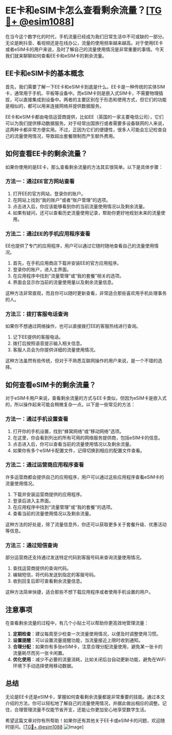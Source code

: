 # EE卡和eSIM卡怎么查看剩余流量？[[TG💪+ @esim1088](https://t.me/s/esim1088)]

在当今这个数字化的时代，手机流量已经成为我们日常生活中不可或缺的一部分。无论是刷抖音、看视频还是在线办公，流量的使用频率越来越高。对于使用EE卡或者eSIM卡的用户来说，及时了解自己的流量使用情况是非常重要的事情。今天我们就来聊聊如何查看EE卡和eSIM卡的剩余流量。

## EE卡和eSIM卡的基本概念

首先，我们需要了解一下EE卡和eSIM卡到底是什么。EE卡是一种传统的实体SIM卡，通常用于手机、平板等设备中。而eSIM卡则是嵌入式SIM卡，不需要物理插拔，可以直接集成到设备中。两者的主要区别在于形态和使用方式，但它们的功能是相似的，都可以用来连接网络并提供数据服务。

EE卡和eSIM卡都由电信运营商提供，比如EE（英国的一家主要电信公司），它们可以为我们提供移动数据服务。对于经常出国旅行或者需要多设备联网的人来说，这两种卡都非常方便实用。不过，正因为它们的便捷性，很多人可能会忘记检查自己的流量使用情况，导致超出套餐限制而产生额外费用。

## 如何查看EE卡的剩余流量？

如果你使用的是EE卡，那么查看剩余流量的方法其实很简单。以下是具体步骤：

### 方法一：通过EE官方网站查看

1. 打开EE的官方网站，登录你的账户。
2. 在网站上找到“我的账户”或者“账户管理”的选项。
3. 点击进入后，你应该能够看到你的当前流量使用情况以及剩余流量。
4. 如果有疑问，还可以查看历史流量使用记录，帮助你更好地规划未来的流量使用。

### 方法二：通过EE的手机应用程序查看

EE也提供了专门的应用程序，用户可以通过它随时随地查看自己的流量使用情况。

1. 首先，在手机应用商店下载并安装EE的官方应用程序。
2. 登录你的账户，进入主界面。
3. 在应用程序中找到“流量管理”或“我的套餐”相关的选项。
4. 界面会显示你当前的流量使用量以及剩余流量信息。

这种方法非常直观，而且你可以随时更新查看，非常适合那些喜欢用手机处理事务的人。

### 方法三：拨打客服电话查询

如果你不想通过网络操作，也可以直接拨打EE的客服热线进行查询。

1. 记下EE提供的客服电话。
2. 拨打后按照语音提示输入相关信息。
3. 客服人员会为你提供详细的流量使用情况。

这种方法虽然有些传统，但对于不熟悉互联网操作的用户来说，是一个不错的选择。

## 如何查看eSIM卡的剩余流量？

对于eSIM卡用户来说，查看剩余流量的方式与EE卡类似，但因为eSIM卡是嵌入式的，所以操作起来可能会稍微复杂一点。以下是一些常见的方法：

### 方法一：通过手机设置查看

1. 打开你的手机设置，找到“蜂窝网络”或“移动网络”选项。
2. 在这里，你会看到列出的所有可用的网络服务提供商，包括eSIM卡的信息。
3. 点击进入后，你可以查看当前的流量使用情况以及剩余流量。
4. 如果你有多个eSIM卡配置文件，记得切换到相应的配置文件查看。

### 方法二：通过运营商应用程序查看

许多运营商都会提供自己的应用程序，用户可以通过这些应用程序查看eSIM卡的流量使用情况。

1. 下载并安装运营商提供的应用程序。
2. 登录后进入主界面。
3. 在应用程序中找到“流量管理”或“我的套餐”的选项。
4. 查看当前的流量使用情况以及剩余流量。

这种方法的好处是，除了流量信息外，你还可以获取更多关于套餐升级、优惠活动等信息。

### 方法三：通过短信查询

部分运营商还支持通过发送特定代码到客服号码来查询流量使用情况。

1. 查找运营商提供的查询代码。
2. 编辑短信，将代码发送到指定的客服号码。
3. 收到回复后即可查看剩余流量信息。

这种方法简单快捷，适合那些不想下载应用程序或者使用手机设置的用户。

## 注意事项

在查看剩余流量的过程中，有几个小贴士可以帮助你更高效地管理流量：

1. **定期检查**：建议每周至少检查一次流量使用情况，以便及时调整使用习惯。
2. **设置提醒**：可以设置流量提醒功能，当流量接近上限时收到通知。
3. **合理分配**：如果你有多张eSIM卡，注意合理分配流量使用，避免某一张卡的流量耗尽而另一张卡闲置。
4. **优化使用**：减少不必要的流量消耗，比如关闭后台自动更新功能，避免在WiFi环境下手动选择使用移动数据。

## 总结

无论是EE卡还是eSIM卡，掌握如何查看剩余流量都是非常重要的技能。通过本文介绍的方法，你可以轻松地了解自己的流量使用情况，并据此做出相应的调整。记住，合理管理流量不仅能节省开支，还能让你更加安心地享受数字生活。

希望这篇文章对你有所帮助！如果你还有其他关于EE卡或eSIM卡的问题，欢迎随时提问。[[TG💪+ @esim1088](https://t.me/s/esim1088) ![Image](https://i.postimg.cc/4NQfJmqS/Snipaste-2025-05-13-00-14-12.png)]